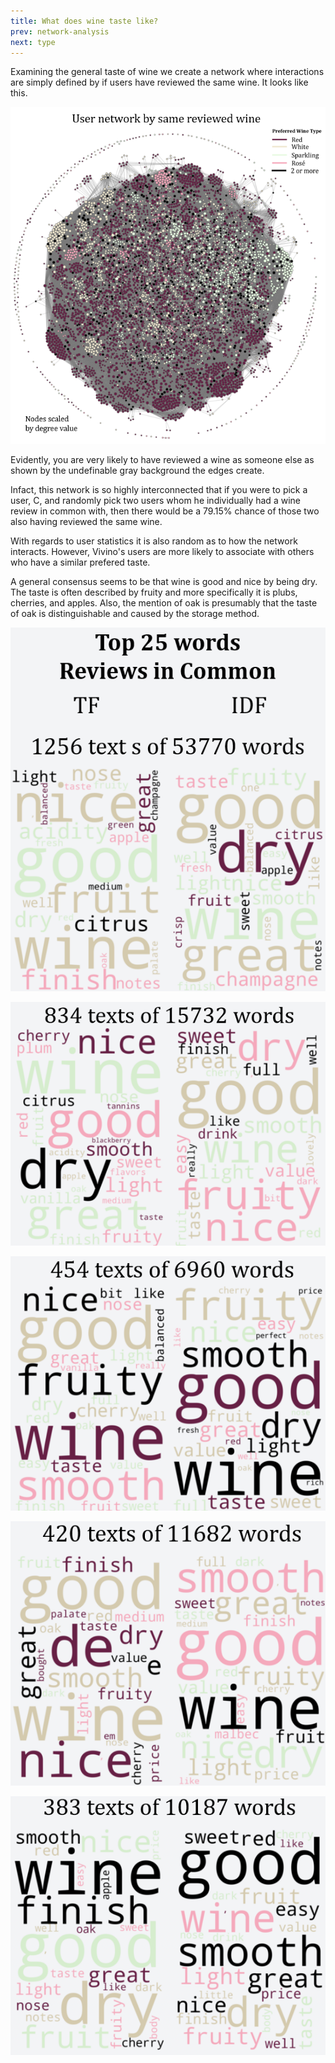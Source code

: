 ```yaml
---
title: What does wine taste like?
prev: network-analysis
next: type
---
```


Examining the general taste of wine we create a network where interactions are simply defined by if users have reviewed the same wine. It looks like this.

![](/images/User_Network_ALL.png)

Evidently, you are very likely to have reviewed a wine as someone else as shown by the undefinable gray background the edges create. 

Infact, this network is so highly interconnected that if you were to pick a user, C, and randomly pick two users whom he individually had a wine review in common with, then there would be a 79.15% chance of those two also having reviewed the same wine. 

With regards to user statistics it is also random as to how the network interacts. However, Vivino's users are more likely to associate with others who have a similar prefered taste.

A general consensus seems to be that wine is good and nice by being dry. The taste is often described by fruity and more specifically it is plubs, cherries, and apples. Also, the mention of oak is presumably that the taste of oak is distinguishable and caused by the storage method.

![](/images/Top1_ALL.png)
 
![](/images/Top2_ALL.png)
 
![](/images/Top3_ALL.png)
 
![](/images/Top4_ALL.png)
 
![](/images/Top5_ALL.png)